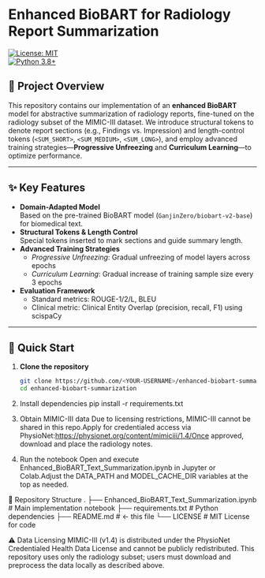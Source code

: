 # Enhanced BioBART for Radiology Report Summarization

[![License: MIT](https://img.shields.io/badge/License-MIT-yellow.svg)](LICENSE)  
[![Python 3.8+](https://img.shields.io/badge/python-3.8%2B-blue.svg)](https://www.python.org/)

## 📖 Project Overview

This repository contains our implementation of an **enhanced BioBART** model for abstractive summarization of radiology reports, fine-tuned on the radiology subset of the MIMIC-III dataset. We introduce structural tokens to denote report sections (e.g., Findings vs. Impression) and length-control tokens (`<SUM_SHORT>`, `<SUM_MEDIUM>`, `<SUM_LONG>`), and employ advanced training strategies—**Progressive Unfreezing** and **Curriculum Learning**—to optimize performance.

---

## ✨ Key Features

- **Domain-Adapted Model**  
  Based on the pre-trained BioBART model (`GanjinZero/biobart-v2-base`) for biomedical text.
- **Structural Tokens & Length Control**  
  Special tokens inserted to mark sections and guide summary length.
- **Advanced Training Strategies**  
  - *Progressive Unfreezing*: Gradual unfreezing of model layers across epochs  
  - *Curriculum Learning*: Gradual increase of training sample size every 3 epochs
- **Evaluation Framework**  
  - Standard metrics: ROUGE-1/2/L, BLEU  
  - Clinical metric: Clinical Entity Overlap (precision, recall, F1) using scispaCy

---

## 🚀 Quick Start

1. **Clone the repository**  
   ```bash
   git clone https://github.com/<YOUR-USERNAME>/enhanced-biobart-summarization.git
   cd enhanced-biobart-summarization

2. Install dependencies
   pip install -r requirements.txt
   
3. Obtain MIMIC-III data
   Due to licensing restrictions, MIMIC-III cannot be shared in this repo.Apply for credentialed access via PhysioNet:https://physionet.org/content/mimiciii/1.4/Once approved, download and place the radiology notes.

4. Run the notebook
   Open and execute Enhanced_BioBART_Text_Summarization.ipynb in Jupyter or Colab.Adjust the DATA_PATH and MODEL_CACHE_DIR variables at the top as needed.

📂 Repository Structure
.
├── Enhanced_BioBART_Text_Summarization.ipynb   # Main implementation notebook
├── requirements.txt                            # Python dependencies
├── README.md                                   # ← this file
└── LICENSE                                     # MIT License for code

⚠️ Data Licensing
MIMIC-III (v1.4) is distributed under the PhysioNet Credentialed Health Data License and cannot be publicly redistributed.
This repository uses only the radiology subset; users must download and preprocess the data locally as described above.

